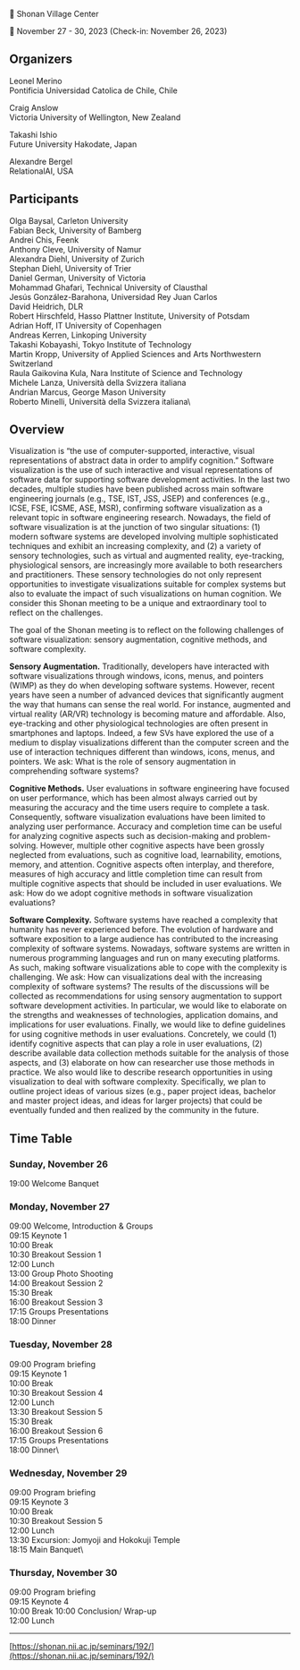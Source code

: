 :round_pushpin: Shonan Village Center

:date: November 27 - 30, 2023 (Check-in: November 26, 2023)
 
## Organizers
Leonel Merino\
Pontificia Universidad Catolica de Chile, Chile

Craig Anslow\
Victoria University of Wellington, New Zealand

Takashi Ishio\
Future University Hakodate, Japan

Alexandre Bergel\
RelationalAI, USA

## Participants
Olga Baysal, Carleton University\
Fabian Beck, University of Bamberg\
Andrei Chis, Feenk\
Anthony Cleve, University of Namur\
Alexandra Diehl, University of Zurich\
Stephan Diehl, University of Trier\
Daniel German, University of Victoria\
Mohammad Ghafari, Technical University of Clausthal\
Jesús González-Barahona, Universidad Rey Juan Carlos\
David Heidrich, DLR\
Robert Hirschfeld, Hasso Plattner Institute, University of Potsdam\
Adrian Hoff, IT University of Copenhagen\
Andreas Kerren, Linkoping University\
Takashi Kobayashi, Tokyo Institute of Technology\
Martin Kropp, University of Applied Sciences and Arts Northwestern Switzerland\
Raula Gaikovina Kula, Nara Institute of Science and Technology\
Michele Lanza, Università della Svizzera italiana\
Andrian Marcus, George Mason University\
Roberto Minelli, Università della Svizzera italiana\


## Overview

Visualization is “the use of computer-supported, interactive, visual representations of abstract data in order to amplify cognition.” Software visualization is the use of such interactive and visual representations of software data for supporting software development activities. In the last two decades, multiple studies have been published across main software engineering journals (e.g., TSE, IST, JSS, JSEP) and conferences (e.g., ICSE, FSE, ICSME, ASE, MSR), confirming software visualization as a relevant topic in software engineering research. Nowadays, the field of software visualization is at the junction of two singular situations: (1) modern software systems are developed involving multiple sophisticated techniques and exhibit an increasing complexity, and (2) a variety of sensory technologies, such as virtual and augmented reality, eye-tracking, physiological sensors, are increasingly more available to both researchers and practitioners. These sensory technologies do not only represent opportunities to investigate visualizations suitable for complex systems but also to evaluate the impact of such visualizations on human cognition. We consider this Shonan meeting to be a unique and extraordinary tool to reflect on the challenges.

The goal of the Shonan meeting is to reflect on the following challenges of software visualization: sensory augmentation, cognitive methods, and software complexity.

**Sensory Augmentation.** Traditionally, developers have interacted with software visualizations through windows, icons, menus, and pointers (WIMP) as they do when developing software systems. However, recent years have seen a number of advanced devices that significantly augment the way that humans can sense the real world. For instance, augmented and virtual reality (AR/VR) technology is becoming mature and affordable. Also, eye-tracking and other physiological technologies are often present in smartphones and laptops. Indeed, a few SVs have explored the use of a medium to display visualizations different than the computer screen and the use of interaction techniques different than windows, icons, menus, and pointers. We ask: What is the role of sensory augmentation in comprehending software systems?

**Cognitive Methods.** User evaluations in software engineering have focused on user performance, which has been almost always carried out by measuring the accuracy and the time users require to complete a task. Consequently, software visualization evaluations have been limited to analyzing user performance. Accuracy and completion time can be useful for analyzing cognitive aspects such as decision-making and problem-solving. However, multiple other cognitive aspects have been grossly neglected from evaluations, such as cognitive load, learnability, emotions, memory, and attention. Cognitive aspects often interplay, and therefore, measures of high accuracy and little completion time can result from multiple cognitive aspects that should be included in user evaluations. We ask: How do we adopt cognitive methods in software visualization evaluations?

**Software Complexity.** Software systems have reached a complexity that humanity has never experienced before. The evolution of hardware and software exposition to a large audience has contributed to the increasing complexity of software systems. Nowadays, software systems are written in numerous programming languages and run on many executing platforms. As such, making software visualizations able to cope with the complexity is challenging. We ask: How can visualizations deal with the increasing complexity of software systems?
The results of the discussions will be collected as recommendations for using sensory augmentation to support software development activities. In particular, we would like to elaborate on the strengths and weaknesses of technologies, application domains, and implications for user evaluations. Finally, we would like to define guidelines for using cognitive methods in user evaluations. Concretely, we could (1) identify cognitive aspects that can play a role in user evaluations, (2) describe available data collection methods suitable for the analysis of those aspects, and (3) elaborate on how can researcher use those methods in practice.
We also would like to describe research opportunities in using visualization to deal with software complexity. Specifically, we plan to outline project ideas of various sizes (e.g., paper project ideas, bachelor and master project ideas, and ideas for larger projects) that could be eventually funded and then realized by the community in the future.

## Time Table
### Sunday, November 26
19:00 Welcome Banquet

### Monday, November 27
09:00	 Welcome, Introduction & Groups\
09:15	 Keynote 1\
10:00 Break\
10:30 Breakout Session 1\
12:00 Lunch\
13:00 Group Photo Shooting\
14:00 Breakout Session 2\
15:30 Break\
16:00 Breakout Session 3\
17:15 Groups Presentations\
18:00 Dinner
 
### Tuesday, November 28
09:00 Program briefing\
09:15 Keynote 1\
10:00 Break\
10:30 Breakout Session 4\
12:00 Lunch\
13:30 Breakout Session 5\
15:30 Break\
16:00 Breakout Session 6\
17:15 Groups Presentations\
18:00 Dinner\

### Wednesday, November 29
09:00	Program briefing\
09:15 Keynote 3\
10:00 Break\
10:30 Breakout Session 5\
12:00 Lunch\
13:30 Excursion: Jomyoji and Hokokuji Temple\
18:15 Main Banquet\

### Thursday, November 30
09:00 Program briefing\
09:15 Keynote 4\
10:00 Break
10:00 Conclusion/ Wrap-up\
12:00 Lunch

---
[https://shonan.nii.ac.jp/seminars/192/](https://shonan.nii.ac.jp/seminars/192/)
